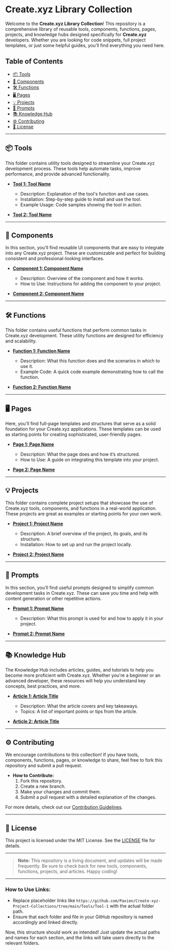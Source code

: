 

# **Create.xyz Library Collection**

Welcome to the **Create.xyz Library Collection**! This repository is a comprehensive library of reusable tools, components, functions, pages, projects, and knowledge hubs designed specifically for **Create.xyz** developers. Whether you are looking for code snippets, full project templates, or just some helpful guides, you’ll find everything you need here.

## **Table of Contents**
- [📦 Tools](https://github.com/Paxien/Create-xyz-Project-Collections/tree/main/Tools)
- [🔗 Components](https://github.com/Paxien/Create-xyz-Project-Collections/tree/main/Components)
- [🛠️ Functions](https://github.com/Paxien/Create-xyz-Project-Collections/tree/main/Functions)
- [🖥️ Pages](https://github.com/Paxien/Create-xyz-Project-Collections/tree/main/Pages)
- [💡 Projects](https://github.com/Paxien/Create-xyz-Project-Collections/tree/main/Projects)
- [📝 Prompts](https://github.com/Paxien/Create-xyz-Project-Collections/tree/main/Prompts)
- [📚 Knowledge Hub](https://github.com/Paxien/Create-xyz-Project-Collections/tree/main/Knowledge-Hub)
- [⚙️ Contributing](#contributing)
- [📃 License](#license)

---

## 📦 **Tools**
This folder contains utility tools designed to streamline your Create.xyz development process. These tools help automate tasks, improve performance, and provide advanced functionality.

- **[Tool 1: Tool Name](https://github.com/Paxien/Create-xyz-Project-Collections/tree/main/Tools/Tool-1)**
  - Description: Explanation of the tool's function and use cases.
  - Installation: Step-by-step guide to install and use the tool.
  - Example Usage: Code samples showing the tool in action.

- **[Tool 2: Tool Name](https://github.com/Paxien/Create-xyz-Project-Collections/tree/main/Tools/Tool-2)**

---

## 🔗 **Components**
In this section, you'll find reusable UI components that are easy to integrate into any Create.xyz project. These are customizable and perfect for building consistent and professional-looking interfaces.

- **[Component 1: Component Name](https://github.com/Paxien/Create-xyz-Project-Collections/tree/main/Components/Component-1)**
  - Description: Overview of the component and how it works.
  - How to Use: Instructions for adding the component to your project.

- **[Component 2: Component Name](https://github.com/Paxien/Create-xyz-Project-Collections/tree/main/Components/Component-2)**

---

## 🛠️ **Functions**
This folder contains useful functions that perform common tasks in Create.xyz development. These utility functions are designed for efficiency and scalability.

- **[Function 1: Function Name](https://github.com/Paxien/Create-xyz-Project-Collections/tree/main/Functions/Function-1)**
  - Description: What this function does and the scenarios in which to use it.
  - Example Code: A quick code example demonstrating how to call the function.

- **[Function 2: Function Name](https://github.com/Paxien/Create-xyz-Project-Collections/tree/main/Functions/Function-2)**

---

## 🖥️ **Pages**
Here, you'll find full-page templates and structures that serve as a solid foundation for your Create.xyz applications. These templates can be used as starting points for creating sophisticated, user-friendly pages.

- **[Page 1: Page Name](https://github.com/Paxien/Create-xyz-Project-Collections/tree/main/Pages/Page-1)**
  - Description: What the page does and how it’s structured.
  - How to Use: A guide on integrating this template into your project.

- **[Page 2: Page Name](https://github.com/Paxien/Create-xyz-Project-Collections/tree/main/Pages/Page-2)**

---

## 💡 **Projects**
This folder contains complete project setups that showcase the use of Create.xyz tools, components, and functions in a real-world application. These projects are great as examples or starting points for your own work.

- **[Project 1: Project Name](https://github.com/Paxien/Create-xyz-Project-Collections/tree/main/Projects/Project-1)**
  - Description: A brief overview of the project, its goals, and its structure.
  - Installation: How to set up and run the project locally.

- **[Project 2: Project Name](https://github.com/Paxien/Create-xyz-Project-Collections/tree/main/Projects/Project-2)**

---

## 📝 **Prompts**
In this section, you’ll find useful prompts designed to simplify common development tasks in Create.xyz. These can save you time and help with content generation or other repetitive actions.

- **[Prompt 1: Prompt Name](https://github.com/Paxien/Create-xyz-Project-Collections/tree/main/Prompts/Prompt-1)**
  - Description: What this prompt is used for and how to apply it in your project.

- **[Prompt 2: Prompt Name](https://github.com/Paxien/Create-xyz-Project-Collections/tree/main/Prompts/Prompt-2)**

---

## 📚 **Knowledge Hub**
The Knowledge Hub includes articles, guides, and tutorials to help you become more proficient with Create.xyz. Whether you're a beginner or an advanced developer, these resources will help you understand key concepts, best practices, and more.

- **[Article 1: Article Title](https://github.com/Paxien/Create-xyz-Project-Collections/tree/main/Knowledge-Hub/Article-1)**
  - Description: What the article covers and key takeaways.
  - Topics: A list of important points or tips from the article.

- **[Article 2: Article Title](https://github.com/Paxien/Create-xyz-Project-Collections/tree/main/Knowledge-Hub/Article-2)**

---

## ⚙️ **Contributing**
We encourage contributions to this collection! If you have tools, components, functions, pages, or knowledge to share, feel free to fork this repository and submit a pull request.

- **How to Contribute:**
  1. Fork this repository.
  2. Create a new branch.
  3. Make your changes and commit them.
  4. Submit a pull request with a detailed explanation of the changes.

For more details, check out our [Contribution Guidelines](#contribution-guidelines).

---

## 📃 **License**
This project is licensed under the MIT License. See the [LICENSE](link-to-license) file for details.

---

> **Note:** This repository is a living document, and updates will be made frequently. Be sure to check back for new tools, components, functions, projects, and articles. Happy coding!

---

### How to Use Links:
- Replace placeholder links like `https://github.com/Paxien/Create-xyz-Project-Collections/tree/main/Tools/Tool-1` with the actual folder path.
- Ensure that each folder and file in your GitHub repository is named accordingly and linked directly.

Now, this structure should work as intended! Just update the actual paths and names for each section, and the links will take users directly to the relevant folders.
